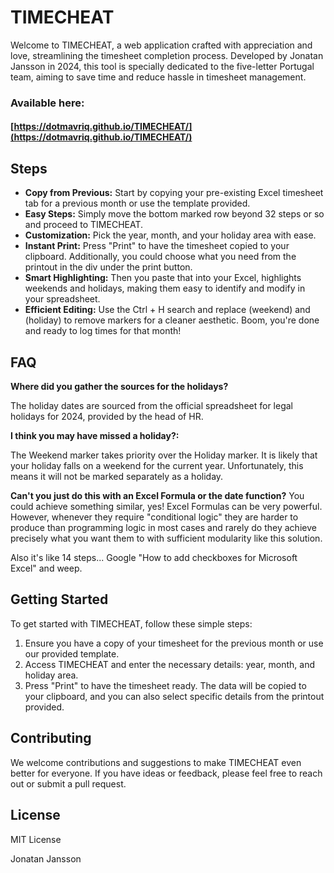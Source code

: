 # TIMECHEAT

Welcome to TIMECHEAT, a web application crafted with appreciation and love, streamlining the timesheet completion process. Developed by Jonatan Jansson in 2024, this tool is specially dedicated to the five-letter Portugal team, aiming to save time and reduce hassle in timesheet management.

### Available here:
#### [https://dotmavriq.github.io/TIMECHEAT/](https://dotmavriq.github.io/TIMECHEAT/)

## Steps

- **Copy from Previous:** Start by copying your pre-existing Excel timesheet tab for a previous month or use the template provided.
- **Easy Steps:** Simply move the bottom marked row beyond 32 steps or so and proceed to TIMECHEAT.
- **Customization:** Pick the year, month, and your holiday area with ease.
- **Instant Print:** Press "Print" to have the timesheet copied to your clipboard. Additionally, you could choose what you need from the printout in the div under the print button.
- **Smart Highlighting:** Then you paste that into your Excel, highlights weekends and holidays, making them easy to identify and modify in your spreadsheet.
- **Efficient Editing:** Use the Ctrl + H search and replace (weekend) and (holiday) to remove markers for a cleaner aesthetic. Boom, you're done and ready to log times for that month!

## FAQ

**Where did you gather the sources for the holidays?**

The holiday dates are sourced from the official spreadsheet for legal holidays for 2024, provided by the head of HR.

**I think you may have missed a holiday?:**

The Weekend marker takes priority over the Holiday marker. 
It is likely that your holiday falls on a weekend for the current year. 
Unfortunately, this means it will not be marked separately as a holiday.

**Can't you just do this with an Excel Formula or the date function?**
You could achieve something similar, yes! 
Excel Formulas can be very powerful.
However, whenever they require "conditional logic" they are harder to produce than programming logic in most cases and rarely do they achieve precisely what you want them to with sufficient modularity like this solution. 

Also it's like 14 steps... Google "How to add checkboxes for Microsoft Excel" and weep.

## Getting Started

To get started with TIMECHEAT, follow these simple steps:

1. Ensure you have a copy of your timesheet for the previous month or use our provided template.
2. Access TIMECHEAT and enter the necessary details: year, month, and holiday area.
3. Press "Print" to have the timesheet ready. The data will be copied to your clipboard, and you can also select specific details from the printout provided.

## Contributing

We welcome contributions and suggestions to make TIMECHEAT even better for everyone. If you have ideas or feedback, please feel free to reach out or submit a pull request.

## License

MIT License

Jonatan Jansson

